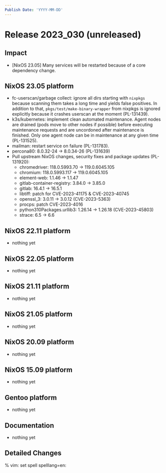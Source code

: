 ```yaml
---
Publish Date: 'YYYY-MM-DD'
---
```


# Release 2023_030 (unreleased)

## Impact

- \[NixOS 23.05\] Many services will be restarted because of a core dependency change.

## NixOS 23.05 platform

- fc-userscan/garbage collect: ignore all dirs starting with `nixpkgs` because
  scanning them takes a long time and yields false positives. In addition to
  that, `pkgs/test/make-binary-wrapper` from nixpkgs is ignored explicitly
  because it crashes userscan at the moment (PL-131439).
- k3s/kubernetes: implement clean automated maintenance. Agent nodes are
  drained (pods move to other nodes if possible) before executing maintenance
  requests and are uncordoned after maintenance is finished. Only one agent
  node can be in maintenance at any given time (PL-131525).
- mailman: restart service on failure (PL-131783).
- percona80: 8.0.32-24 -> 8.0.34-26 (PL-131639)
- Pull upstream NixOS changes, security fixes and package updates (PL-131920):
  - chromedriver: 118.0.5993.70 -> 119.0.6045.105
  - chromium: 118.0.5993.117 -> 119.0.6045.105
  - element-web: 1.1.46 -> 1.1.47
  - gitlab-container-registry: 3.84.0 -> 3.85.0
  - gitlab: 16.4.1 -> 16.5.1
  - libtiff: patch for CVE-2023-41175 & CVE-2023-40745
  - openssl_3: 3.0.11 -> 3.0.12 (CVE-2023-5363)
  - procps: patch CVE-2023-4016
  - python310Packages.urllib3: 1.26.14 -> 1.26.18 (CVE-2023-45803)
  - strace: 6.5 -> 6.6

## NixOS 22.11 platform

- nothing yet

## NixOS 22.05 platform

- nothing yet

## NixOS 21.11 platform

- nothing yet

## NixOS 21.05 platform

- nothing yet

## NixOS 20.09 platform

- nothing yet

## NixOS 15.09 platform

- nothing yet

## Gentoo platform

- nothing yet

## Documentation

- nothing yet

## Detailed Changes

% vim: set spell spelllang=en:
